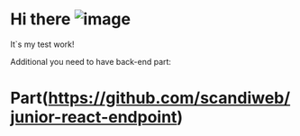 # Hi there ![image](https://user-images.githubusercontent.com/68026546/151691169-9e598651-5169-423e-ac5c-029267c7e584.png)

It`s my test work! 

Additional you need to have back-end part: 

# Part(https://github.com/scandiweb/junior-react-endpoint)